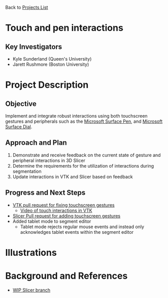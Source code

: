 Back to [Projects List](../../README.md#ProjectsList)

# Touch and pen interactions

## Key Investigators

- Kyle Sunderland (Queen's University)
- Jarett Rushmore (Boston University)

# Project Description

<!-- Add a short paragraph describing the project. -->

## Objective

<!-- Describe here WHAT you would like to achieve (what you will have as end result). -->
Implement and integrate robust interactions using both touchscreen gestures and peripherals such as the [Microsoft Surface Pen](https://www.microsoft.com/en-us/p/surface-pen/8zl5c82qmg6b?rtc=1&source=lp&activetab=pivot:overviewtab), and [Microsoft Surface Dial](https://www.microsoft.com/en-us/p/surface-dial/925r551sktgn?activetab=pivot%3aoverviewtab).

## Approach and Plan

<!-- Describe here HOW you would like to achieve the objectives stated above. -->
1. Demonstrate and receive feedback on the current state of gesture and peripheral interactions in 3D Slicer
1. Determine the requirements for the utilization of interactions during segmentation
1. Update interactions in VTK and Slicer based on feedback

## Progress and Next Steps

<!-- Update this section as you make progress, describing of what you have ACTUALLY DONE. If there are specific steps that you could not complete then you can describe them here, too. -->
- [VTK pull request for fixing touchscreen gestures](https://gitlab.kitware.com/vtk/vtk/merge_requests/5679)
  - [Video of touch interactions in VTK](https://youtu.be/fpnqsDmJ0Y8)
- [Slicer Pull request for adding touchscreen gestures](https://github.com/Slicer/Slicer/pull/1122)
- Added tablet mode to segment editor
  - Tablet mode rejects regular mouse events and instead only acknowledges tablet events within the segment editor

# Illustrations

<!-- Add pictures and links to videos that demonstrate what has been accomplished.
![Description of picture](Example2.jpg)
![Some more images](Example2.jpg)
-->

# Background and References

- [WIP Slicer branch](https://github.com/Sunderlandkyl/Slicer/tree/gesture_interaction4) 
